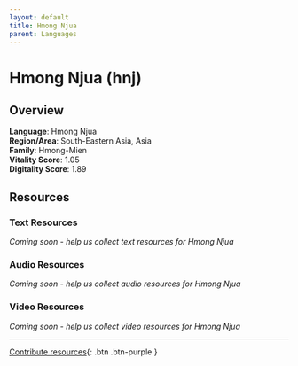 ```yaml
---
layout: default
title: Hmong Njua
parent: Languages
---
```


# Hmong Njua (hnj)

## Overview

**Language**: Hmong Njua  
**Region/Area**: South-Eastern Asia, Asia  
**Family**: Hmong-Mien  
**Vitality Score**: 1.05  
**Digitality Score**: 1.89  

## Resources

### Text Resources
*Coming soon - help us collect text resources for Hmong Njua*

### Audio Resources
*Coming soon - help us collect audio resources for Hmong Njua*

### Video Resources
*Coming soon - help us collect video resources for Hmong Njua*

---

[Contribute resources](https://fairtrain.github.io/){: .btn .btn-purple }
